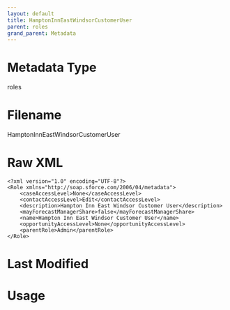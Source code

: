 ```yaml
---
layout: default
title: HamptonInnEastWindsorCustomerUser
parent: roles
grand_parent: Metadata
---
```

# Metadata Type
roles


# Filename 
HamptonInnEastWindsorCustomerUser


# Raw XML
```
<?xml version="1.0" encoding="UTF-8"?>
<Role xmlns="http://soap.sforce.com/2006/04/metadata">
    <caseAccessLevel>None</caseAccessLevel>
    <contactAccessLevel>Edit</contactAccessLevel>
    <description>Hampton Inn East Windsor Customer User</description>
    <mayForecastManagerShare>false</mayForecastManagerShare>
    <name>Hampton Inn East Windsor Customer User</name>
    <opportunityAccessLevel>None</opportunityAccessLevel>
    <parentRole>Admin</parentRole>
</Role>
```


# Last Modified


# Usage
